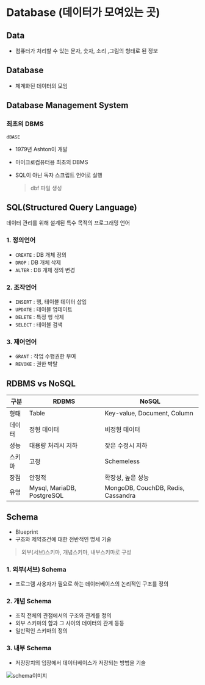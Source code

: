 # Database (데이터가 모여있는 곳)

## Data

- 컴퓨터가 처리할 수 있는 문자, 숫자, 소리 ,그림의 형태로 된 정보

## Database

- 체계화된 데이터의 모임



## Database Management System

### 최초의 DBMS

`dBASE`

- 1979년 Ashton이 개발

- 마이크로컴퓨터용 최초의 DBMS

- SQL이 아닌 독자 스크립트 언어로 실행

  > dbf 파일 생성



## SQL(Structured Query Language)

데이터 관리를 위해 설계된 특수 목적의 프로그래밍 언어

### 1. 정의언어

- `CREATE` : DB 개체 정의 
- `DROP` : DB 개체 삭제 
- `ALTER` : DB 개체 정의 변경

### 2. 조작언어

- `INSERT` : 행, 테이블 데이터 삽입
- `UPDATE` : 테이블 업데이트
- `DELETE` : 특정 행 삭제
- `SELECT` : 테이블 검색

### 3. 제어언어

- `GRANT` : 작업 수행권한 부여
- `REVOKE` : 권한 박탈



## RDBMS vs NoSQL

| 구분   | RDBMS                      | NoSQL                              |
| ---- | -------------------------- | ---------------------------------- |
| 형태   | Table                      | Key-value, Document, Column        |
| 데이터  | 정형 데이터                     | 비정형 데이터                            |
| 성능   | 대용량 처리시 저하                 | 잦은 수정시 저하                          |
| 스키마  | 고정                         | Schemeless                         |
| 장점   | 안정적                        | 확장성, 높은 성능                         |
| 유명   | Mysql, MariaDB, PostgreSQL | MongoDB, CouchDB, Redis, Cassandra |

## Schema

- Blueprint
- 구조와 제약조건에 대한 전반적인 명세 기술

> 외부(서브)스키마, 개념스키마, 내부스키마로 구성

### 1. 외부(서브) Schema

- 프로그램 사용자가 필요로 하는 데이터베이스의 논리적인 구조를 정의

### 2. 개념 Schema

- 조직 전체의 관점에서의 구조와 관계를 정의
- 외부 스키마의 합과 그 사이의 데이터의 관계 등등
- 일반적인 스키마의 정의

### 3. 내부 Schema

- 저장장치의 입장에서 데이터베이스가 저장되는 방법을 기술

![schema이미지](https://www.relationaldbdesign.com/relational-database-design/module3/images/three_schema_architecture.jpg)





